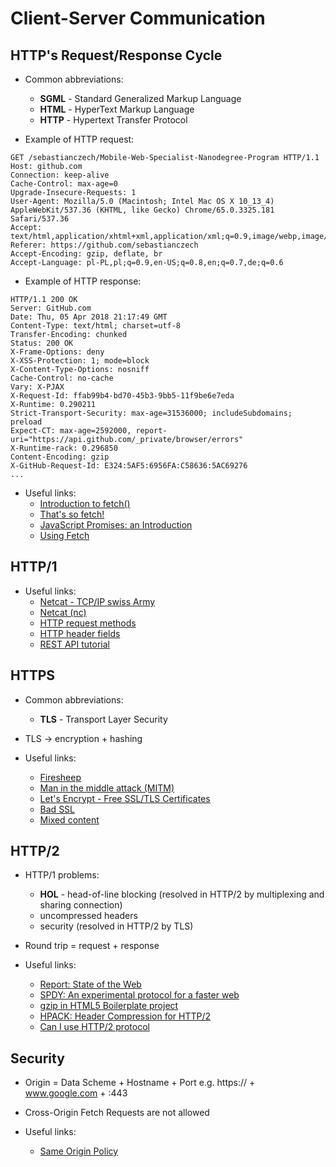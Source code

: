 # Client-Server Communication

## HTTP's Request/Response Cycle

* Common abbreviations:
   * __SGML__ - Standard Generalized Markup Language
   * __HTML__ - HyperText Markup Language
   * __HTTP__ - Hypertext Transfer Protocol


* Example of HTTP request:

```
GET /sebastianczech/Mobile-Web-Specialist-Nanodegree-Program HTTP/1.1
Host: github.com
Connection: keep-alive
Cache-Control: max-age=0
Upgrade-Insecure-Requests: 1
User-Agent: Mozilla/5.0 (Macintosh; Intel Mac OS X 10_13_4) AppleWebKit/537.36 (KHTML, like Gecko) Chrome/65.0.3325.181 Safari/537.36
Accept: text/html,application/xhtml+xml,application/xml;q=0.9,image/webp,image/apng,*/*;q=0.8
Referer: https://github.com/sebastianczech
Accept-Encoding: gzip, deflate, br
Accept-Language: pl-PL,pl;q=0.9,en-US;q=0.8,en;q=0.7,de;q=0.6
```


* Example of HTTP response:

```
HTTP/1.1 200 OK
Server: GitHub.com
Date: Thu, 05 Apr 2018 21:17:49 GMT
Content-Type: text/html; charset=utf-8
Transfer-Encoding: chunked
Status: 200 OK
X-Frame-Options: deny
X-XSS-Protection: 1; mode=block
X-Content-Type-Options: nosniff
Cache-Control: no-cache
Vary: X-PJAX
X-Request-Id: ffab99b4-bd70-45b3-9bb5-11f9be6e7eda
X-Runtime: 0.290211
Strict-Transport-Security: max-age=31536000; includeSubdomains; preload
Expect-CT: max-age=2592000, report-uri="https://api.github.com/_private/browser/errors"
X-Runtime-rack: 0.296850
Content-Encoding: gzip
X-GitHub-Request-Id: E324:5AF5:6956FA:C58636:5AC69276
...
```


* Useful links:
   * [Introduction to fetch()](https://developers.google.com/web/updates/2015/03/introduction-to-fetch?hl=en)
   * [That's so fetch!](https://jakearchibald.com/2015/thats-so-fetch/)
   * [JavaScript Promises: an Introduction](https://developers.google.com/web/fundamentals/primers/promises?hl=en)
   * [Using Fetch](https://developer.mozilla.org/en-US/docs/Web/API/Fetch_API/Using_Fetch)

## HTTP/1

* Useful links:
   * [Netcat - TCP/IP swiss Army](http://nc110.sourceforge.net/)
   * [Netcat (nc)](https://en.wikipedia.org/wiki/Netcat)
   * [HTTP request methods](https://developer.mozilla.org/en-US/docs/Web/HTTP/Methods)
   * [HTTP header fields](https://en.wikipedia.org/wiki/List_of_HTTP_header_fields)
   * [REST API tutorial](http://www.restapitutorial.com/)

## HTTPS

* Common abbreviations:
   * __TLS__ - Transport Layer Security


* TLS -> encryption + hashing   


* Useful links:
   * [Firesheep](http://codebutler.com/firesheep)
   * [Man in the middle attack (MITM)](https://en.wikipedia.org/wiki/Man-in-the-middle_attack)
   * [Let's Encrypt - Free SSL/TLS Certificates](https://letsencrypt.org/)
   * [Bad SSL](https://badssl.com/)
   * [Mixed content](https://developer.mozilla.org/en-US/docs/Web/Security/Mixed_content)

## HTTP/2

* HTTP/1 problems:
   * __HOL__ - head-of-line blocking (resolved in HTTP/2 by multiplexing and sharing connection)
   * uncompressed headers
   * security (resolved in HTTP/2 by TLS)

* Round trip = request + response

* Useful links:
   * [Report: State of the Web ](https://httparchive.org/reports/state-of-the-web)
   * [SPDY: An experimental protocol for a faster web](http://dev.chromium.org/spdy/spdy-whitepaper)
   * [gzip in HTML5 Boilerplate project](https://github.com/h5bp/html5-boilerplate/blob/master/dist/.htaccess#L709-L795)
   * [HPACK: Header Compression for HTTP/2](https://http2.github.io/http2-spec/compression.html)
   * [Can I use HTTP/2 protocol](https://caniuse.com/#feat=http2)

## Security

* Origin = Data Scheme + Hostname + Port e.g. https:// + www.google.com + :443

* Cross-Origin Fetch Requests are not allowed

* Useful links:
   * [Same Origin Policy](https://www.w3.org/Security/wiki/Same_Origin_Policy)
